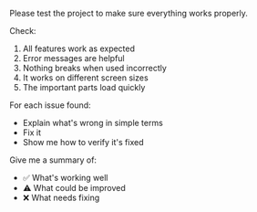 Please test the project to make sure everything works properly.

Check:
1. All features work as expected
2. Error messages are helpful
3. Nothing breaks when used incorrectly
4. It works on different screen sizes
5. The important parts load quickly

For each issue found:
- Explain what's wrong in simple terms
- Fix it
- Show me how to verify it's fixed

Give me a summary of:
- ✅ What's working well
- ⚠️ What could be improved
- ❌ What needs fixing
